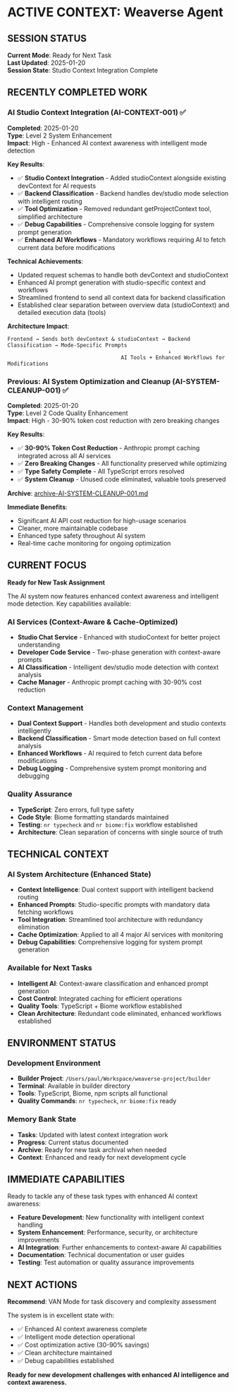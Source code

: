 # ACTIVE CONTEXT: Weaverse Agent

## SESSION STATUS
**Current Mode**: Ready for Next Task  
**Last Updated**: 2025-01-20  
**Session State**: Studio Context Integration Complete

## RECENTLY COMPLETED WORK
### AI Studio Context Integration (AI-CONTEXT-001) ✅
**Completed**: 2025-01-20  
**Type**: Level 2 System Enhancement  
**Impact**: High - Enhanced AI context awareness with intelligent mode detection

**Key Results**:
- ✅ **Studio Context Integration** - Added studioContext alongside existing devContext for AI requests
- ✅ **Backend Classification** - Backend handles dev/studio mode selection with intelligent routing
- ✅ **Tool Optimization** - Removed redundant getProjectContext tool, simplified architecture  
- ✅ **Debug Capabilities** - Comprehensive console logging for system prompt generation
- ✅ **Enhanced AI Workflows** - Mandatory workflows requiring AI to fetch current data before modifications

**Technical Achievements**:
- Updated request schemas to handle both devContext and studioContext
- Enhanced AI prompt generation with studio-specific context and workflows
- Streamlined frontend to send all context data for backend classification
- Established clear separation between overview data (studioContext) and detailed execution data (tools)

**Architecture Impact**:
```
Frontend → Sends both devContext & studioContext → Backend Classification → Mode-Specific Prompts
                                                   ↓
                                    AI Tools + Enhanced Workflows for Modifications
```

### Previous: AI System Optimization and Cleanup (AI-SYSTEM-CLEANUP-001) ✅
**Completed**: 2025-01-20  
**Type**: Level 2 Code Quality Enhancement  
**Impact**: High - 30-90% token cost reduction with zero breaking changes

**Key Results**:
- ✅ **30-90% Token Cost Reduction** - Anthropic prompt caching integrated across all AI services
- ✅ **Zero Breaking Changes** - All functionality preserved while optimizing
- ✅ **Type Safety Complete** - All TypeScript errors resolved
- ✅ **System Cleanup** - Unused code eliminated, valuable tools preserved

**Archive**: [archive-AI-SYSTEM-CLEANUP-001.md](archive/archive-AI-SYSTEM-CLEANUP-001.md)

**Immediate Benefits**:
- Significant AI API cost reduction for high-usage scenarios
- Cleaner, more maintainable codebase
- Enhanced type safety throughout AI system
- Real-time cache monitoring for ongoing optimization

## CURRENT FOCUS
**Ready for New Task Assignment**

The AI system now features enhanced context awareness and intelligent mode detection. Key capabilities available:

### AI Services (Context-Aware & Cache-Optimized)
- **Studio Chat Service** - Enhanced with studioContext for better project understanding
- **Developer Code Service** - Two-phase generation with context-aware prompts
- **AI Classification** - Intelligent dev/studio mode detection with context analysis
- **Cache Manager** - Anthropic prompt caching with 30-90% cost reduction

### Context Management
- **Dual Context Support** - Handles both development and studio contexts intelligently
- **Backend Classification** - Smart mode detection based on full context analysis
- **Enhanced Workflows** - AI required to fetch current data before modifications
- **Debug Logging** - Comprehensive system prompt monitoring and debugging

### Quality Assurance
- **TypeScript**: Zero errors, full type safety
- **Code Style**: Biome formatting standards maintained
- **Testing**: `nr typecheck` and `nr biome:fix` workflow established
- **Architecture**: Clean separation of concerns with single source of truth

## TECHNICAL CONTEXT
### AI System Architecture (Enhanced State)
- **Context Intelligence**: Dual context support with intelligent backend routing
- **Enhanced Prompts**: Studio-specific prompts with mandatory data fetching workflows
- **Tool Integration**: Streamlined tool architecture with redundancy elimination
- **Cache Optimization**: Applied to all 4 major AI services with monitoring
- **Debug Capabilities**: Comprehensive logging for system prompt generation

### Available for Next Tasks
- **Intelligent AI**: Context-aware classification and enhanced prompt generation
- **Cost Control**: Integrated caching for efficient operations  
- **Quality Tools**: TypeScript + Biome workflow established
- **Clean Architecture**: Redundant code eliminated, enhanced workflows established

## ENVIRONMENT STATUS
### Development Environment
- **Builder Project**: `/Users/paul/Workspace/weaverse-project/builder`
- **Terminal**: Available in builder directory
- **Tools**: TypeScript, Biome, npm scripts all functional
- **Quality Commands**: `nr typecheck`, `nr biome:fix` ready

### Memory Bank State
- **Tasks**: Updated with latest context integration work
- **Progress**: Current status documented
- **Archive**: Ready for new task archival when needed
- **Context**: Enhanced and ready for next development cycle

## IMMEDIATE CAPABILITIES
Ready to tackle any of these task types with enhanced AI context awareness:
- **Feature Development**: New functionality with intelligent context handling
- **System Enhancement**: Performance, security, or architecture improvements  
- **AI Integration**: Further enhancements to context-aware AI capabilities
- **Documentation**: Technical documentation or user guides
- **Testing**: Test automation or quality assurance improvements

## NEXT ACTIONS
**Recommend**: VAN Mode for task discovery and complexity assessment

The system is in excellent state with:
- ✅ Enhanced AI context awareness complete
- ✅ Intelligent mode detection operational
- ✅ Cost optimization active (30-90% savings)
- ✅ Clean architecture maintained
- ✅ Debug capabilities established

**Ready for new development challenges with enhanced AI intelligence and context awareness.** 